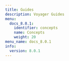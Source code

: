 ```yaml
---
title: Guides
description: Voyager Guides
menu:
  docs_8.0.1:
    identifier: concepts
    name: Concepts
    weight: 20
menu_name: docs_8.0.1
info:
  version: 8.0.1
---
```


